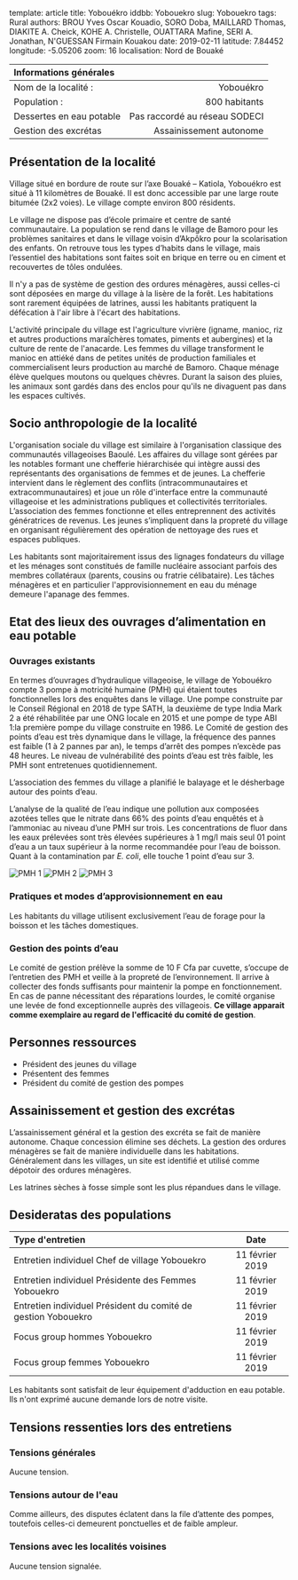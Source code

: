 template: article
title: Yobouékro
iddbb: Yobouekro
slug: Yobouekro
tags: Rural
authors: BROU Yves Oscar Kouadio, SORO Doba, MAILLARD Thomas, DIAKITE A. Cheick, KOHE A. Christelle, OUATTARA Mafine, SERI A. Jonathan, N'GUESSAN Firmain Kouakou
date: 2019-02-11
latitude: 7.84452
longitude: -5.05206
zoom: 16
localisation: Nord de Bouaké


|Informations générales||
|:--|--:|
| Nom de la localité : | Yobouékro | 
| Population : | 800 habitants | 
| Dessertes en eau potable | Pas raccordé au réseau SODECI | 
| Gestion des excrétas | Assainissement autonome | 


## Présentation de la localité
Village situé en bordure de route sur l’axe Bouaké – Katiola, Yobouékro est situé à 11 kilomètres de Bouaké. Il est donc accessible par une large route bitumée (2x2 voies). Le village compte environ 800 résidents.


Le village ne dispose pas d’école primaire et centre de santé communautaire. La population se rend dans le village  de Bamoro pour les problèmes sanitaires et dans le village voisin d’Akpôkro pour la scolarisation des enfants.
On retrouve tous les types d’habits dans le village, mais l’essentiel des habitations sont faites soit en brique en terre ou en ciment et recouvertes de tôles ondulées.


Il n'y a pas de système de gestion des ordures ménagères, aussi celles-ci sont déposées en marge du village à la lisère de la forêt. Les habitations sont rarement équipées de latrines, aussi les habitants pratiquent la défécation à l'air libre à l'écart des habitations.


L'activité principale du village est l'agriculture vivrière (igname, manioc, riz et autres productions maraîchères tomates, piments et aubergines) et la culture de rente de l'anacarde. Les femmes du village transforment le manioc en attiéké dans de petites unités de production familiales et commercialisent leurs production au marché de Bamoro. Chaque ménage élève quelques moutons ou quelques chèvres. Durant la saison des pluies, les animaux sont gardés dans des enclos pour qu'ils ne divaguent pas dans les espaces cultivés.

## Socio anthropologie de la localité 


L'organisation sociale du village est similaire à l'organisation classique des communautés villageoises Baoulé. Les affaires du village sont gérées par les notables formant une chefferie hiérarchisée qui intègre aussi des représentants des organisations de femmes et de jeunes. La chefferie intervient dans le règlement des conflits (intracommunautaires et extracommunautaires) et joue un rôle d'interface entre la communauté villageoise et les administrations publiques et collectivités territoriales.  L’association des femmes fonctionne et elles entreprennent des activités génératrices de revenus. Les jeunes s’impliquent dans la propreté du village en organisant régulièrement des opération de nettoyage des rues et espaces publiques. 


 Les habitants sont majoritairement issus des lignages fondateurs du village et les ménages sont constitués de famille nucléaire associant parfois des membres collatéraux (parents, cousins ou fratrie célibataire). Les tâches ménagères et en particulier l'approvisionnement en eau du ménage demeure l'apanage des femmes.
 

## Etat des lieux des ouvrages d’alimentation en eau potable

### Ouvrages existants
En termes d’ouvrages d’hydraulique villageoise, le village de Yobouékro compte 3 pompe à motricité humaine (PMH) qui étaient toutes fonctionnelles lors des enquêtes dans le village. Une pompe construite par le Conseil Régional en 2018 de type SATH, la deuxième de type India Mark 2 a été réhabilitée par une ONG locale en 2015 et une pompe de type ABI 1:la première pompe du village construite en 1986. Le Comité de gestion des points d’eau est très dynamique dans le village, la fréquence des pannes est faible (1 à 2 pannes par an), le temps d’arrêt des pompes n’excède pas 48 heures.
Le niveau de vulnérabilité des points d’eau est très faible, les PMH sont entretenues quotidiennement.


 L’association des femmes du village a planifié le balayage et le désherbage autour des points d’eau.
 
 
L’analyse de la qualité de l’eau indique une pollution aux composées azotées telles que le nitrate dans 66% des points d’eau enquêtés et à l’ammoniac au niveau d’une PMH sur trois. Les concentrations de fluor dans les eaux prélevées sont très élevées supérieures à 1 mg/l mais seul 01 point d’eau a un taux supérieur à la norme recommandée pour l’eau de boisson. Quant à la contamination par *E. coli*, elle touche 1 point d’eau sur 3.

![PMH 1](images/Yobouekro1.jpg "PMH 1")
![PMH 2](images/Yobouekro2.jpg "PMH 2")
![PMH 3](images/Yobouekro3.jpg "PMH 3")

### Pratiques et modes d’approvisionnement en eau
Les habitants du village utilisent exclusivement l’eau de forage pour la boisson et les tâches domestiques.

### Gestion des points d’eau
Le comité de gestion prélève la somme de 10 F Cfa par cuvette, s’occupe de l’entretien des PMH et veille à la propreté  de l’environnement. Il arrive à collecter des fonds suffisants pour maintenir la pompe en fonctionnement. En cas de panne nécessitant des réparations lourdes, le comité organise une levée de fond exceptionnelle auprès des villageois. **Ce village apparait comme exemplaire au regard de l'efficacité du comité de gestion**.

## Personnes ressources


* Président des jeunes du village
* Présentent des femmes
* Président du comité de gestion des pompes


## Assainissement et gestion des excrétas
L’assainissement général et la gestion des excréta se fait de manière autonome. Chaque concession élimine ses déchets.  La gestion des ordures ménagères se fait de manière individuelle dans les habitations. Généralement dans les villages, un site est identifié et utilisé comme dépotoir des ordures ménagères.


Les latrines sèches à fosse simple sont les plus répandues dans le village.

## Desideratas des populations
| Type d'entretien | Date | 
| :-- | :--: | 
| Entretien individuel Chef de village Yobouekro|11 février 2019| 
| Entretien individuel Présidente des Femmes Yobouekro|11 février 2019|
| Entretien individuel Président du comité de gestion Yobouekro|11 février 2019|
| Focus group hommes Yobouekro|11 février 2019|
| Focus group femmes Yobouekro|11 février 2019|

Les habitants sont satisfait de leur équipement d'adduction en eau potable. Ils n'ont exprimé aucune demande lors de notre visite.

## Tensions ressenties lors des entretiens

### Tensions générales
Aucune tension.

### Tensions autour de l'eau
Comme ailleurs, des disputes éclatent dans la file d’attente des pompes, toutefois celles-ci demeurent ponctuelles et de faible ampleur.

### Tensions avec les localités voisines
Aucune tension signalée. 